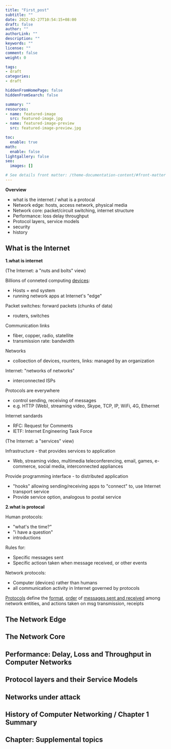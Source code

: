 ```yaml
---
title: "First_post"
subtitle: ""
date: 2022-02-27T10:54:15+08:00
draft: false
author: ""
authorLink: ""
description: ""
keywords: ""
license: ""
comment: false
weight: 0

tags:
- draft
categories:
- draft

hiddenFromHomePage: false
hiddenFromSearch: false

summary: ""
resources:
- name: featured-image
  src: featured-image.jpg
- name: featured-image-preview
  src: featured-image-preview.jpg

toc:
  enable: true
math:
  enable: false
lightgallery: false
seo:
  images: []

# See details front matter: /theme-documentation-content/#front-matter
---
```


**Overview**

- what is the internet / what is a protocal
- Network edge: hosts, access network, physical media
- Network core: packet/circuit switching, internet structure 
- Performance: loss delay throughput
- Protocol layers, service models 
- security 
- history 



## What is the Internet 

**1.what is internet** 



(The Internet: a "nuts and bolts" view)

Billions of conneted computing <u>devices</u>: 

- Hosts = end system 
- running network apps at Internet's "edge"

Packet switches: forward packets (chunks of data)

- routers, switches 

Communication links

- fiber, copper, radio, statellite
- transmission rate: bandwidth  

Networks 

- colloection of devices, rounters, links: managed by an organization

Internet: "networks of networks"

- interconnected ISPs

Protocols are everywhere 

- control sending, receiving of messages
- e.g. HTTP (Web), streaming video, Skype, TCP, IP, WiFi, 4G, Ethernet

Internet sandards

- RFC: Request for Comments
- IETF: Internet Engineering Task Force



(The Internet: a "services" view)

Infrastructure - that provides services to application 

- Web, streaming video, multimedia teleconferencing, email, games, e-commerce, social media, interconnected appliances

Provide programming interface - to distributed application 

- "hooks" allowing sending/receiving apps to "connect" to, use Internet transport service
- Provide service option, analogous to postal service 



**2.what is protocal** 

Human protocols:

- "what's the time?"
- "i have a question"
- introductions

Rules for:

- Specific messages sent
- Specific actiosn taken when message received, or other events 



Network protocols:

- Computer (devices) rather than humans
- all communication activity in Internet governed by protocols 



<u>Protocols</u> define the <u>format</u>, <u>order</u> of <u>messages sent and received</u> among network entities, and actions taken on msg transmission, receipts 







## The Network Edge



## The Network Core



## Performance: Delay, Loss and Throughput in Computer Networks



## Protocol layers and their Service Models



## Networks under attack



## History of Computer Networking / Chapter 1 Summary



## Chapter: Supplemental topics 


